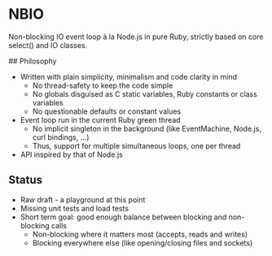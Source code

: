 # NBIO

Non-blocking IO event loop à la Node.js in pure Ruby, strictly based on core
select() and IO classes.

## Philosophy

* Written with plain simplicity, minimalism and code clarity in mind
  * No thread-safety to keep the code simple
  * No globals disguised as C static variables, Ruby constants or class
    variables
  * No questionable defaults or constant values
* Event loop run in the current Ruby green thread
  * No implicit singleton in the background (like EventMachine, Node.js, curl
    bindings, ...)
  * Thus, support for multiple simultaneous loops, one per thread
* API inspired by that of Node.js

## Status

* Raw draft - a playground at this point
* Missing unit tests and load tests
* Short term goal: good enough balance between blocking and non-blocking calls
  * Non-blocking where it matters most (accepts, reads and writes)
  * Blocking everywhere else (like opening/closing files and sockets)
